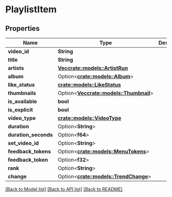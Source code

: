 # PlaylistItem

## Properties

Name | Type | Description | Notes
------------ | ------------- | ------------- | -------------
**video_id** | **String** |  | 
**title** | **String** |  | 
**artists** | [**Vec<crate::models::ArtistRun>**](ArtistRun.md) |  | 
**album** | Option<[**crate::models::Album**](Album.md)> |  | 
**like_status** | [**crate::models::LikeStatus**](LikeStatus.md) |  | 
**thumbnails** | Option<[**Vec<crate::models::Thumbnail>**](Thumbnail.md)> |  | 
**is_available** | **bool** |  | 
**is_explicit** | **bool** |  | 
**video_type** | [**crate::models::VideoType**](VideoType.md) |  | 
**duration** | Option<**String**> |  | 
**duration_seconds** | Option<**f64**> |  | 
**set_video_id** | Option<**String**> |  | 
**feedback_tokens** | Option<[**crate::models::MenuTokens**](MenuTokens.md)> |  | 
**feedback_token** | Option<**f32**> |  | 
**rank** | Option<**String**> |  | 
**change** | Option<[**crate::models::TrendChange**](TrendChange.md)> |  | 

[[Back to Model list]](../README.md#documentation-for-models) [[Back to API list]](../README.md#documentation-for-api-endpoints) [[Back to README]](../README.md)


